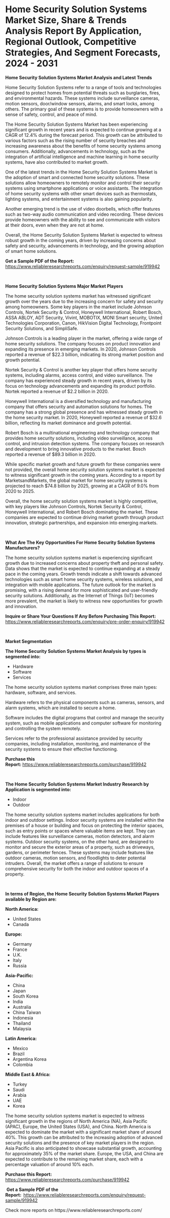 <p><h1>Home Security Solution Systems Market Size, Share & Trends Analysis Report By Application, Regional Outlook, Competitive Strategies, And Segment Forecasts, 2024 - 2031</h1></p><p><strong>Home Security Solution Systems Market Analysis and Latest Trends</strong></p>
<p><p>Home Security Solution Systems refer to a range of tools and technologies designed to protect homes from potential threats such as burglaries, fires, and environmental hazards. These systems include surveillance cameras, motion sensors, door/window sensors, alarms, and smart locks, among others. The primary goal of these systems is to provide homeowners with a sense of safety, control, and peace of mind.</p><p>The Home Security Solution Systems Market has been experiencing significant growth in recent years and is expected to continue growing at a CAGR of 12.4% during the forecast period. This growth can be attributed to various factors such as the rising number of security breaches and increasing awareness about the benefits of home security systems among consumers. Additionally, advancements in technology, such as the integration of artificial intelligence and machine learning in home security systems, have also contributed to market growth.</p><p>One of the latest trends in the Home Security Solution Systems Market is the adoption of smart and connected home security solutions. These solutions allow homeowners to remotely monitor and control their security systems using smartphone applications or voice assistants. The integration of home security systems with other smart devices such as thermostats, lighting systems, and entertainment systems is also gaining popularity.</p><p>Another emerging trend is the use of video doorbells, which offer features such as two-way audio communication and video recording. These devices provide homeowners with the ability to see and communicate with visitors at their doors, even when they are not at home.</p><p>Overall, the Home Security Solution Systems Market is expected to witness robust growth in the coming years, driven by increasing concerns about safety and security, advancements in technology, and the growing adoption of smart home solutions.</p></p>
<p><strong>Get a Sample PDF of the Report:&nbsp;</strong> <a href="https://www.reliableresearchreports.com/enquiry/request-sample/919942">https://www.reliableresearchreports.com/enquiry/request-sample/919942</a></p>
<p>&nbsp;</p>
<p><strong>Home Security Solution Systems Major Market Players</strong></p>
<p><p>The home security solution systems market has witnessed significant growth over the years due to the increasing concern for safety and security among homeowners. Some key players in the market include Johnson Controls, Nortek Security & Control, Honeywell International, Robert Bosch, ASSA ABLOY, ADT Security, Vivint, MOBOTIX, MONI Smart security, United Technologies Corporation, Canon, HikVision Digital Technology, Frontpoint Security Solutions, and SimpliSafe.</p><p>Johnson Controls is a leading player in the market, offering a wide range of home security solutions. The company focuses on product innovation and expanding its presence in emerging markets. In 2020, Johnson Controls reported a revenue of $22.3 billion, indicating its strong market position and growth potential.</p><p>Nortek Security & Control is another key player that offers home security systems, including alarms, access control, and video surveillance. The company has experienced steady growth in recent years, driven by its focus on technology advancements and expanding its product portfolio. Nortek reported a revenue of $2.2 billion in 2020.</p><p>Honeywell International is a diversified technology and manufacturing company that offers security and automation solutions for homes. The company has a strong global presence and has witnessed steady growth in the home security market. In 2020, Honeywell reported a revenue of $32.6 billion, reflecting its market dominance and growth potential.</p><p>Robert Bosch is a multinational engineering and technology company that provides home security solutions, including video surveillance, access control, and intrusion detection systems. The company focuses on research and development to bring innovative products to the market. Bosch reported a revenue of $89.3 billion in 2020.</p><p>While specific market growth and future growth for these companies were not provided, the overall home security solution systems market is expected to witness significant growth in the coming years. According to a report by MarketsandMarkets, the global market for home security systems is projected to reach $74.8 billion by 2025, growing at a CAGR of 9.0% from 2020 to 2025.</p><p>Overall, the home security solution systems market is highly competitive, with key players like Johnson Controls, Nortek Security & Control, Honeywell International, and Robert Bosch dominating the market. These companies are expected to continue driving market growth through product innovation, strategic partnerships, and expansion into emerging markets.</p></p>
<p>&nbsp;</p>
<p><strong>What Are The Key Opportunities For Home Security Solution Systems Manufacturers?</strong></p>
<p><p>The home security solution systems market is experiencing significant growth due to increased concerns about property theft and personal safety. Data shows that the market is expected to continue expanding at a steady pace in the coming years. Growth trends indicate a shift towards advanced technologies such as smart home security systems, wireless solutions, and integration with mobile applications. The future outlook for the market is promising, with a rising demand for more sophisticated and user-friendly security solutions. Additionally, as the Internet of Things (IoT) becomes more prevalent, the market is likely to witness new opportunities for growth and innovation.</p></p>
<p><strong>Inquire or Share Your Questions If Any Before Purchasing This Report:</strong> <a href="https://www.reliableresearchreports.com/enquiry/pre-order-enquiry/919942">https://www.reliableresearchreports.com/enquiry/pre-order-enquiry/919942</a></p>
<p>&nbsp;</p>
<p><strong>Market Segmentation</strong></p>
<p><strong>The Home Security Solution Systems Market Analysis by types is segmented into:</strong></p>
<p><ul><li>Hardware</li><li>Software</li><li>Services</li></ul></p>
<p><p>The home security solution systems market comprises three main types: hardware, software, and services. </p><p>Hardware refers to the physical components such as cameras, sensors, and alarm systems, which are installed to secure a home. </p><p>Software includes the digital programs that control and manage the security system, such as mobile applications and computer software for monitoring and controlling the system remotely. </p><p>Services refer to the professional assistance provided by security companies, including installation, monitoring, and maintenance of the security systems to ensure their effective functioning.</p></p>
<p><strong>Purchase this Report:&nbsp;</strong><a href="https://www.reliableresearchreports.com/purchase/919942">https://www.reliableresearchreports.com/purchase/919942</a></p>
<p>&nbsp;</p>
<p><strong>The Home Security Solution Systems Market Industry Research by Application is segmented into:</strong></p>
<p><ul><li>Indoor</li><li>Outdoor</li></ul></p>
<p><p>The home security solution systems market includes applications for both indoor and outdoor settings. Indoor security systems are installed within the premises of a house or building and focus on protecting the interior spaces, such as entry points or spaces where valuable items are kept. They can include features like surveillance cameras, motion detectors, and alarm systems. Outdoor security systems, on the other hand, are designed to monitor and secure the exterior areas of a property, such as driveways, gardens, or perimeter fences. These systems may include features like outdoor cameras, motion sensors, and floodlights to deter potential intruders. Overall, the market offers a range of solutions to ensure comprehensive security for both the indoor and outdoor spaces of a property.</p></p>
<p>&nbsp;</p>
<p><strong>In terms of Region, the Home Security Solution Systems Market Players available by Region are:</strong></p>
<p>
    <p> <strong> North America: </strong>
        <ul>
            <li>United States</li>
            <li>Canada</li>
        </ul>
        </p> 
    <p> <strong> Europe: </strong>
        <ul>
            <li>Germany</li>
            <li>France</li>
            <li>U.K.</li>
            <li>Italy</li>
            <li>Russia</li>
        </ul>
        </p> 
    <p> <strong> Asia-Pacific: </strong>
        <ul>
            <li>China</li>
            <li>Japan</li>
            <li>South Korea</li>
            <li>India</li>
            <li>Australia</li>
            <li>China Taiwan</li>
            <li>Indonesia</li>
            <li>Thailand</li>
            <li>Malaysia</li>
        </ul>
        </p> 
    <p> <strong> Latin America: </strong>
        <ul>
            <li>Mexico</li>
            <li>Brazil</li>
            <li>Argentina Korea</li>
            <li>Colombia</li>
        </ul>
        </p> 
    <p> <strong> Middle East & Africa: </strong>
        <ul>
            <li>Turkey</li>
            <li>Saudi</li>
            <li>Arabia</li>
            <li>UAE</li>
            <li>Korea</li>
        </ul>
    </p>
    </p>
<p><p>The home security solution systems market is expected to witness significant growth in the regions of North America (NA), Asia Pacific (APAC), Europe, the United States (USA), and China. North America is expected to dominate the market with a significant market share of around 40%. This growth can be attributed to the increasing adoption of advanced security solutions and the presence of key market players in the region. Asia Pacific is also anticipated to showcase substantial growth, accounting for approximately 35% of the market share. Europe, the USA, and China are expected to contribute to the remaining market share, each with a percentage valuation of around 10% each.</p></p>
<p><strong>Purchase this Report: </strong><a href="https://www.reliableresearchreports.com/purchase/919942">https://www.reliableresearchreports.com/purchase/919942</a></p>
<p>&nbsp;<strong>Get a Sample PDF of the Report:&nbsp;&nbsp;</strong><a href="https://www.reliableresearchreports.com/enquiry/request-sample/919942">https://www.reliableresearchreports.com/enquiry/request-sample/919942</a></p>
<p><strong></strong></p>
<p>Check more reports on https://www.reliableresearchreports.com/</p>